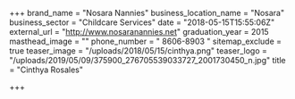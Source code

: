 +++
brand_name = "Nosara Nannies"
business_location_name = "Nosara"
business_sector = "Childcare Services"
date = "2018-05-15T15:55:06Z"
external_url = "http://www.nosaranannies.net"
graduation_year = 2015
masthead_image = ""
phone_number = " 8606-8903 "
sitemap_exclude = true
teaser_image = "/uploads/2018/05/15/cinthya.png"
teaser_logo = "/uploads/2019/05/09/375900_276705539033727_2001730450_n.jpg"
title = "Cinthya Rosales"

+++

